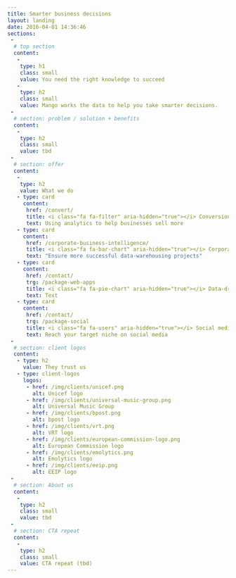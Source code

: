 ```yaml
---
title: Smarter business decisions
layout: landing
date: 2016-04-01 14:36:46
sections:
 -
  # top section
  content:
   -
    type: h1
    class: small
    value: You need the right knowledge to succeed
   -
    type: h2
    class: small
    value: Mango works the data to help you take smarter decisions.
 -
  # section: problem / solution + benefits
  content:
   -
    type: h2
    class: small
    value: tbd
 -
  # section: offer
  content:
   -
    type: h2
    value: What we do
   - type: card
     content:
      href: /convert/
      title: <i class="fa fa-filter" aria-hidden="true"></i> Conversion optimization
      text: Using analytics to help businesses sell more
   - type: card
     content:
      href: /corporate-business-intelligence/
      title: <i class="fa fa-bar-chart" aria-hidden="true"></i> Corporate Business Intelligence
      text: "Ensure more successful data-warehousing projects"
   - type: card
     content:
      href: /contact/
      trg: /package-web-apps
      title: <i class="fa fa-pie-chart" aria-hidden="true"></i> Data-driven web applications
      text: Text
   - type: card
     content:
      href: /contact/
      trg: /package-social
      title: <i class="fa fa-users" aria-hidden="true"></i> Social media audience Analytics
      text: Reach your target niche on social media
 -
  # section: client logos
  content:
   - type: h2
     value: They trust us
   - type: client-logos
     logos:
      - href: /img/clients/unicef.png
        alt: Unicef logo
      - href: /img/clients/universal-music-group.png
        alt: Universal Music Group
      - href: /img/clients/bpost.png
        alt: bpost logo
      - href: /img/clients/vrt.png
        alt: VRT logo
      - href: /img/clients/european-commission-logo.png
        alt: European Commission logo
      - href: /img/clients/emolytics.png
        alt: Emolytics logo
      - href: /img/clients/eeip.png
        alt: EEIP logo
 - 
  # section: About us
  content:
   -
    type: h2
    class: small
    value: tbd
 - 
  # section: CTA repeat
  content:
   -
    type: h2
    class: small
    value: CTA repeat (tbd)
---
```

